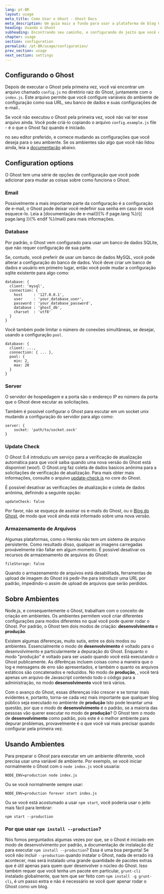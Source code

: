 ```yaml
---
lang: pt-BR
layout: usage
meta_title: Como Usar o Ghost - Ghost Docs
meta_description: Um guia mais a fundo para usar a plataforma de blog Ghost. Escolheu o Ghost mas não sabe por onde começar? Comece aqui!
heading: Usando o Ghost
subheading: Encontrando seu caminho, e configurando do jeito que você quer
chapter: usage
section: configuration
permalink: /pt-BR/usage/configuration/
prev_section: usage
next_section: settings
---
```


## Configurando o Ghost <a id="configuration"></a>

Depois de executar o Ghost pela primeira vez, você vai encontrar um arquivo chamado `config.js` no diretório raiz do Ghost, juntamente com o `index.js`. Este arquivo permite que você configure variáveis do ambiente de configuração como sua URL, seu banco de dados e suas configurações de e-mail..

Se você não executou o Ghost pela primeira vez, você não vai ter esse arquivo ainda. Você pode criá-lo copiando o arquivo `config.example.js` file - é o que o Ghost faz quando é iniciado.

no seu editor preferido, e comece mudando as configurações que você deseja para o seu ambiente. Se os ambientes são algo que você não lidou ainda, leia a [documentação](#environments) abaixo.

## Configuration options

O Ghost tem uma série de opções de configuração que você pode adicionar para mudar as coisas sobre como funciona o Ghost.

### Email

Possivelmente a mais importante parte da configuração é a configuração de e-mail, o Ghost pode deixar você redefinir sua senha em caso de você esquece-lo. Leia a [documentação de e-mail]({% if page.lang %}/{{ page.lang }}{% endif %}/mail) para mais informações.

### Database

Por padrão, o Ghost vem configurado para usar um banco de dados SQLite, que não requer configuração de sua parte. 

Se, contudo, você preferir de usar um banco de dados MySQL, você pode alterar a configuração do banco de dados. Você deve criar um banco de dados e usuário em primeiro lugar, então você pode mudar a configuração sqlite existente para algo como:

```
database: {
  client: 'mysql',
  connection: {
    host     : '127.0.0.1',
    user     : 'your_database_user',
    password : 'your_database_password',
    database : 'ghost_db',
    charset  : 'utf8'
  }
}
```

Você também pode limitar o número de conexões simultâneas, se desejar, usando a configuração `pool`.

```
database: {
  client: ...,
  connection: { ... },
  pool: {
    min: 2,
    max: 20
  }
}
```

### Server

O servidor de hospedagem e a porta são o endereço IP eo número da porta que o Ghost deve escutar as solicitações. 

Também é possível configurar o Ghost para escutar em um socket unix mudando a configuração do servidor para algo como:

```
server: {
    socket: 'path/to/socket.sock'
}
```

### Update Check

O Ghost 0.4 introduziu um serviço para a verificação de atualização automática para que você saiba quando uma nova versão do Ghost está disponível (woo!). O Ghost.org faz coleta de dados basicos anônima para a solicitações de verificação de atualização. Para mais obter mais informações, consulte o arquivo [update-check.js](https://github.com/TryGhost/Ghost/blob/master/core/server/update-check.js) no core do Ghost.

É possível desativar as verificações de atualização e coleta de dados anônima, definindo a seguinte opção:

`updateCheck: false`

Por favor, não se esqueça de assinar os e-mails do Ghost, ou o [Blog do Ghost](http://blog.ghost.org), de modo que você ainda está informado sobre uma nova versão.

### Armazenamento de Arquivos

Algumas plataformas, como o Heroku não tem um sistema de arquivo persistente. Como resultado disso, qualquer as imagens carregadas provávelmente irão faltar em algum momento. 
É possível desativar os recursos de armazenamento de arquivos do Ghost:

`fileStorage: false`

Quando o armazenamento de arquivos está desabilitada, ferramentas de upload de imagem do Ghost irá pedir-lhe para introduzir uma URL por padrão, impedindo-o assim de upload de arquivos que serão perdidos.

## Sobre Ambientes <a id="environments"></a>

Node.js, e consequentemente o Ghost, trabalham com o conceito de criação em ambientes. Os ambientes permitem você criar diferentes configurações para modos diferentes no qual você pode querer rodar o Ghost. Por padrão, o Ghost tem dois modos de criação: **desenvolvimento** e **produção**.

Existem algumas diferenças, muito sutis, entre os dois modos ou ambientes. Essencialmente o modo de **desenvolvimento** é voltado para o desenvolvimento e particularmente a depuração do Ghost. Enquanto o modo "produção" é voltado para ser usado quando você está executando o Ghost publicamente. As diferênças incluem coisas como a maneira que o log e mensagens de erro são apresentados, e também o quanto os arquivos estáticos são concatenados e reduzidos.
No modo de **produção**, , você terá apenas um arquivo de Javascript contendo todo o código para a administração, no modo **desenvolvimento** você terá vários.

Com o avanço do Ghost, essas diferenças irão crescer e se tornar mais evidentes e, portanto, torna-se cada vez mais importante que qualquer blog público seja executado no ambiente de **produção** Isto pode levantar uma questão, por que o modo de **desenvolvimento** é o padrão, se a maioria das pessoas vão querer executar no modo de **produção**?
O Ghost tem o modo de **desenvolvimento** como padrão, pois este é o melhor ambiente para depurar problemas, provavelmente é o que você vai mais precisar quando configurar pela primeira vez.

##  Usando Ambientes <a id="using-env"></a>

Para preparar o Ghost para executar em um ambiente diferente, você precisa usar uma variável de ambiente. Por exemplo, se você iniciar normalmente o Ghost com o `node index.js` você usuaria:

`NODE_ENV=production node index.js`

Ou se você normalmente sempre usar:

`NODE_ENV=production forever start index.js`

Ou se você está acostumado a usar `npm start`, você poderia usar o jeito mais fácil para lembrar:

`npm start --production`

### Por que usar `npm install --production`?

Nós fomos perguntados algumas vezes por que, se o Ghost é iniciado em modo de desenvolvimento por padrão, a documentação de instalação diz para executar `npm install --production`? Essa é uma boa pergunta! Se você não incluir `--production` quando instalar o Ghost, nada de errado irá acontecer, mas será instalado uma grande quantidade de pacotes extras que é útil apenas para quem quer desenvolver o núcleo do Ghost.
Isso também requer que você tenha um pacote em particular, `grunt-cli` instalado globalmente, que tem que ser feito com `npm install -g grunt-cli`, é um passo extra e não é necessário se você quer apenar rodar o Ghost como um blog.